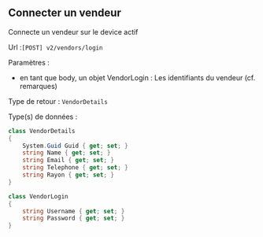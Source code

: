 ## <span id='connexionvendeur'>Connecter un vendeur</span>

Connecte un vendeur sur le device actif

Url :`[POST] v2/vendors/login`

Paramètres : 

- en tant que body, un objet VendorLogin : Les identifiants du vendeur (cf. remarques)

Type de retour : `VendorDetails`

Type(s) de données :

```csharp
class VendorDetails
{
	System.Guid Guid { get; set; }
	string Name { get; set; }
	string Email { get; set; }
	string Telephone { get; set; }
	string Rayon { get; set; }
}

class VendorLogin
{
	string Username { get; set; }
	string Password { get; set; }
}

```

